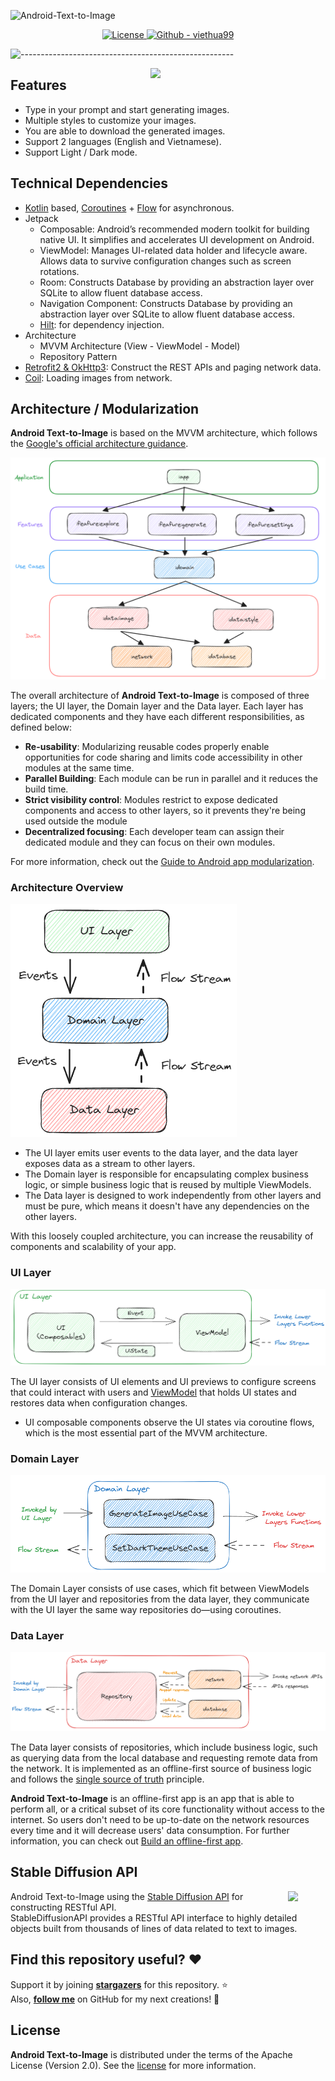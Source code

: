 ![Android-Text-to-Image](https://socialify.git.ci/viethua99/Android-Text-to-Image/image?description=1&descriptionEditable=%F0%9F%9A%80%20Instantly%20generate%20high-quality%20images%20based%20on%20your%20text%20prompt%20%F0%9F%9A%80&font=Inter&logo=https%3A%2F%2Ftabris.com%2Fwp-content%2Fuploads%2F2021%2F06%2Fjetpack-compose-icon_RGB.png&name=1&pattern=Brick%20Wall&theme=Dark)
<p align="center">
  <a href="https://opensource.org/licenses/Apache-2.0">
     <img alt="License" src="https://img.shields.io/badge/License-Apache%202.0-blue.svg"/>
  </a>

  <a href="https://github.com/viethua99">
     <img src="https://img.shields.io/badge/Github-viethua99-blueviolet?logo=github" alt="Github - viethua99">
  </a>
</p>

![-----------------------------------------------------](https://raw.githubusercontent.com/andreasbm/readme/master/assets/lines/rainbow.png)


<img src="docs/images/android-text-to-image-showcase.gif" align="right" width="280"/>

## Features

- Type in your prompt and start generating images.
- Multiple styles to customize your images.
- You are able to download the generated images.
- Support 2 languages (English and Vietnamese).
- Support Light / Dark mode.

## Technical Dependencies
- [Kotlin](https://kotlinlang.org/) based, [Coroutines](https://github.com/Kotlin/kotlinx.coroutines) + [Flow](https://kotlin.github.io/kotlinx.coroutines/kotlinx-coroutines-core/kotlinx.coroutines.flow/) for asynchronous.
- Jetpack
  - Composable: Android’s recommended modern toolkit for building native UI. It simplifies and accelerates UI development on Android.
  - ViewModel: Manages UI-related data holder and lifecycle aware. Allows data to survive configuration changes such as screen rotations.
  - Room: Constructs Database by providing an abstraction layer over SQLite to allow fluent database access.
  - Navigation Component: Constructs Database by providing an abstraction layer over SQLite to allow fluent database access.
  - [Hilt](https://dagger.dev/hilt/): for dependency injection.
- Architecture
  - MVVM Architecture (View - ViewModel - Model)
  - Repository Pattern
- [Retrofit2 & OkHttp3](https://github.com/square/retrofit): Construct the REST APIs and paging network data.
- [Coil](https://github.com/coil-kt/coil): Loading images from network.


## Architecture / Modularization
**Android Text-to-Image** is based on the MVVM architecture, which follows the [Google's official architecture guidance](https://developer.android.com/topic/architecture).

![architecture](docs/images/architecture.png)

The overall architecture of **Android Text-to-Image** is composed of three layers; the UI layer, the Domain layer and the Data layer. Each layer has dedicated components and they have each different responsibilities, as defined below:

- **Re-usability**: Modularizing reusable codes properly enable opportunities for code sharing and limits code accessibility in other modules at the same time.
- **Parallel Building**: Each module can be run in parallel and it reduces the build time.
- **Strict visibility control**: Modules restrict to expose dedicated components and access to other layers, so it prevents they're being used outside the module
- **Decentralized focusing**: Each developer team can assign their dedicated module and they can focus on their own modules.

For more information, check out the [Guide to Android app modularization](https://developer.android.com/topic/modularization).

### Architecture Overview

![architecture](docs/images/architecture-overview.png)

- The UI layer emits user events to the data layer, and the data layer exposes data as a stream to other layers.
- The Domain layer is responsible for encapsulating complex business logic, or simple business logic that is reused by multiple ViewModels.
- The Data layer is designed to work independently from other layers and must be pure, which means it doesn't have any dependencies on the other layers.

With this loosely coupled architecture, you can increase the reusability of components and scalability of your app.

### UI Layer

![architecture](docs/images/ui-layer.png)

The UI layer consists of UI elements and UI previews to configure screens that could interact with users and [ViewModel](https://developer.android.com/topic/libraries/architecture/viewmodel) that holds UI states and restores data when configuration changes.
- UI composable components observe the UI states via coroutine flows, which is the most essential part of the MVVM architecture.

### Domain Layer

![architecture](docs/images/domain-layer.png)

The Domain Layer consists of use cases, which fit between ViewModels from the UI layer and repositories from the data layer, they communicate with the UI layer the same way repositories do—using coroutines.<br>

### Data Layer

![architecture](docs/images/data-layer.png)

The Data layer consists of repositories, which include business logic, such as querying data from the local database and requesting remote data from the network. It is implemented as an offline-first source of business logic and follows the [single source of truth](https://en.wikipedia.org/wiki/Single_source_of_truth) principle.<br>

**Android Text-to-Image** is an offline-first app is an app that is able to perform all, or a critical subset of its core functionality without access to the internet.
So users don't need to be up-to-date on the network resources every time and it will decrease users' data consumption. For further information, you can check out [Build an offline-first app](https://developer.android.com/topic/architecture/data-layer/offline-first).

## Stable Diffusion API

<img src="https://media.licdn.com/dms/image/C560BAQHKCfkGo3NAFg/company-logo_200_200/0/1674489509554?e=2147483647&v=beta&t=gQQAyRwXUtoKjaxepavRkBsaxjY0L-qcXc9o-eykCYI" align="right" width="12%"/>

Android Text-to-Image using the [Stable Diffusion API](https://stablediffusionapi.com/) for constructing RESTful API.<br>
StableDiffusionAPI provides a RESTful API interface to highly detailed objects built from thousands of lines of data related to text to images.

## Find this repository useful? :heart:
Support it by joining __[stargazers](https://github.com/viethua99/Android-Text-to-Image/stargazers)__ for this repository. :star: <br>
Also, __[follow me](https://github.com/viethua99)__ on GitHub for my next creations! 🤩


## License

**Android Text-to-Image** is distributed under the terms of the Apache License (Version 2.0). See the
[license](LICENSE) for more information.